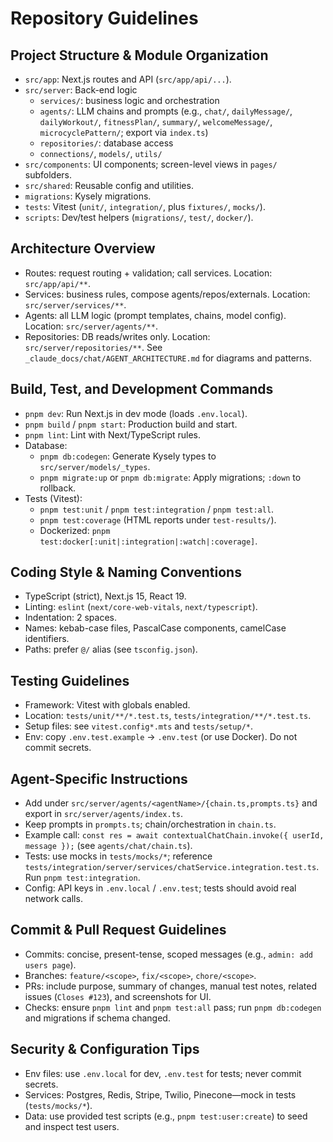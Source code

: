 # Repository Guidelines

## Project Structure & Module Organization
- `src/app`: Next.js routes and API (`src/app/api/...`).
- `src/server`: Back-end logic
  - `services/`: business logic and orchestration
  - `agents/`: LLM chains and prompts (e.g., `chat/`, `dailyMessage/`, `dailyWorkout/`, `fitnessPlan/`, `summary/`, `welcomeMessage/`, `microcyclePattern/`; export via `index.ts`)
  - `repositories/`: database access
  - `connections/`, `models/`, `utils/`
- `src/components`: UI components; screen-level views in `pages/` subfolders.
- `src/shared`: Reusable config and utilities.
- `migrations`: Kysely migrations.
- `tests`: Vitest (`unit/`, `integration/`, plus `fixtures/`, `mocks/`).
- `scripts`: Dev/test helpers (`migrations/`, `test/`, `docker/`).

## Architecture Overview
- Routes: request routing + validation; call services. Location: `src/app/api/**`.
- Services: business rules, compose agents/repos/externals. Location: `src/server/services/**`.
- Agents: all LLM logic (prompt templates, chains, model config). Location: `src/server/agents/**`.
- Repositories: DB reads/writes only. Location: `src/server/repositories/**`.
See `_claude_docs/chat/AGENT_ARCHITECTURE.md` for diagrams and patterns.

## Build, Test, and Development Commands
- `pnpm dev`: Run Next.js in dev mode (loads `.env.local`).
- `pnpm build` / `pnpm start`: Production build and start.
- `pnpm lint`: Lint with Next/TypeScript rules.
- Database:
  - `pnpm db:codegen`: Generate Kysely types to `src/server/models/_types`.
  - `pnpm migrate:up` or `pnpm db:migrate`: Apply migrations; `:down` to rollback.
- Tests (Vitest):
  - `pnpm test:unit` / `pnpm test:integration` / `pnpm test:all`.
  - `pnpm test:coverage` (HTML reports under `test-results/`).
  - Dockerized: `pnpm test:docker[:unit|:integration|:watch|:coverage]`.

## Coding Style & Naming Conventions
- TypeScript (strict), Next.js 15, React 19.
- Linting: `eslint` (`next/core-web-vitals`, `next/typescript`).
- Indentation: 2 spaces.
- Names: kebab-case files, PascalCase components, camelCase identifiers.
- Paths: prefer `@/` alias (see `tsconfig.json`).

## Testing Guidelines
- Framework: Vitest with globals enabled.
- Location: `tests/unit/**/*.test.ts`, `tests/integration/**/*.test.ts`.
- Setup files: see `vitest.config*.mts` and `tests/setup/*`.
- Env: copy `.env.test.example` → `.env.test` (or use Docker). Do not commit secrets.

## Agent-Specific Instructions
- Add under `src/server/agents/<agentName>/{chain.ts,prompts.ts}` and export in `src/server/agents/index.ts`.
- Keep prompts in `prompts.ts`; chain/orchestration in `chain.ts`.
- Example call: `const res = await contextualChatChain.invoke({ userId, message });` (see `agents/chat/chain.ts`).
- Tests: use mocks in `tests/mocks/*`; reference `tests/integration/server/services/chatService.integration.test.ts`. Run `pnpm test:integration`.
- Config: API keys in `.env.local` / `.env.test`; tests should avoid real network calls.

## Commit & Pull Request Guidelines
- Commits: concise, present-tense, scoped messages (e.g., `admin: add users page`).
- Branches: `feature/<scope>`, `fix/<scope>`, `chore/<scope>`.
- PRs: include purpose, summary of changes, manual test notes, related issues (`Closes #123`), and screenshots for UI.
- Checks: ensure `pnpm lint` and `pnpm test:all` pass; run `pnpm db:codegen` and migrations if schema changed.

## Security & Configuration Tips
- Env files: use `.env.local` for dev, `.env.test` for tests; never commit secrets.
- Services: Postgres, Redis, Stripe, Twilio, Pinecone—mock in tests (`tests/mocks/*`).
- Data: use provided test scripts (e.g., `pnpm test:user:create`) to seed and inspect test users.
